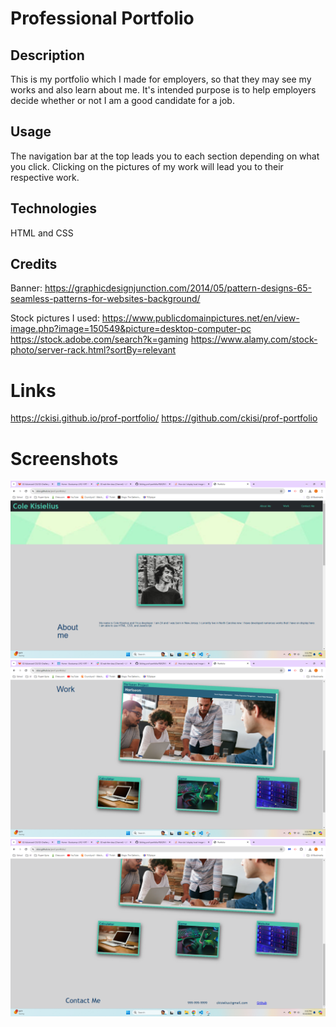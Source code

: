 # Professional Portfolio

## Description

This is my portfolio which I made for employers, so that they may see my works and also learn about me. It's intended purpose is to help employers decide whether or not I am a good candidate for a job.

## Usage

The navigation bar at the top leads you to each section depending on what you click. Clicking on the pictures of my work will lead you to their respective work.

## Technologies

HTML and CSS

## Credits

Banner:
https://graphicdesignjunction.com/2014/05/pattern-designs-65-seamless-patterns-for-websites-background/

Stock pictures I used:
https://www.publicdomainpictures.net/en/view-image.php?image=150549&picture=desktop-computer-pc
https://stock.adobe.com/search?k=gaming
https://www.alamy.com/stock-photo/server-rack.html?sortBy=relevant

# Links

https://ckisi.github.io/prof-portfolio/
https://github.com/ckisi/prof-portfolio

# Screenshots

![image](./assets/screenshot1.png)
![image](./assets/screenshot2.png)
![image](./assets/screenshot3.png)
